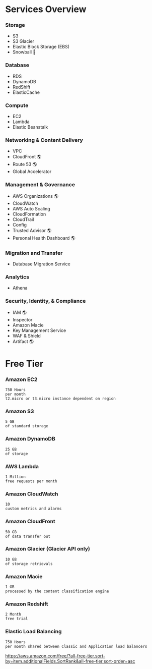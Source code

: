 # Services Overview

### Storage

* S3
* S3 Glacier
* Elastic Block Storage (EBS)
* Snowball :office:

### Database

* RDS
* DynamoDB
* RedShift
* ElasticCache

### Compute

* EC2
* Lambda
* Elastic Beanstalk

### Networking & Content Delivery

* VPC
* CloudFront :earth_americas:
* Route 53 :earth_americas:
* Global Accelerator

### Management & Governance

* AWS Organizations :earth_americas:
* CloudWatch
* AWS Auto Scaling
* CloudFormation
* CloudTrail
* Config
* Trusted Advisor :earth_americas:
* Personal Health Dashboard :earth_americas:

### Migration and Transfer

* Database Migration Service

### Analytics

* Athena


### Security, Identity, & Compliance

* IAM :earth_americas:
* Inspector
* Amazon Macie
* Key Management Service
* WAF & Shield
* Artifact :earth_americas:


# Free Tier

### Amazon EC2
    750 Hours 
    per month
    t2.micro or t3.micro instance dependent on region

### Amazon S3
    5 GB
    of standard storage

### Amazon DynamoDB
    25 GB
    of storage


### AWS Lambda
    1 Million
    free requests per month


### Amazon CloudWatch
    10
    custom metrics and alarms

### Amazon CloudFront
    50 GB
    of data transfer out


### Amazon Glacier (Glacier API only)
    10 GB
    of storage retrievals


### Amazon Macie
    1 GB
    processed by the content classification engine


### Amazon Redshift
    2 Month
    free trial


### Elastic Load Balancing
    750 Hours
    per month shared between Classic and Application load balancers


https://aws.amazon.com/free/?all-free-tier.sort-by=item.additionalFields.SortRank&all-free-tier.sort-order=asc

